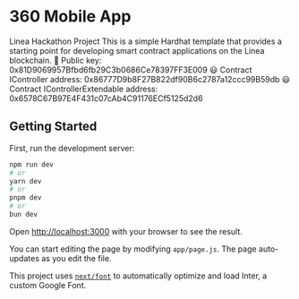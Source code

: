 # 360 Mobile App
Linea Hackathon Project This is a simple Hardhat template that provides a starting point for developing smart contract applications on the Linea blockchain. 
🔑 Public key: 0x81D9069957Bfbd6fb29C3b0686Ce78397FF3E009 
😃 Contract IController address: 0x86777D9b8F27B822df90B6c2787a12ccc99B59db
😃 Contract IControllerExtendable address: 0x6578C67B97E4F431c07cAb4C91176ECf5125d2d6

## Getting Started

First, run the development server:

```bash
npm run dev
# or
yarn dev
# or
pnpm dev
# or
bun dev
```

Open [http://localhost:3000](http://localhost:3000) with your browser to see the result.

You can start editing the page by modifying `app/page.js`. The page auto-updates as you edit the file.

This project uses [`next/font`](https://nextjs.org/docs/basic-features/font-optimization) to automatically optimize and load Inter, a custom Google Font.
